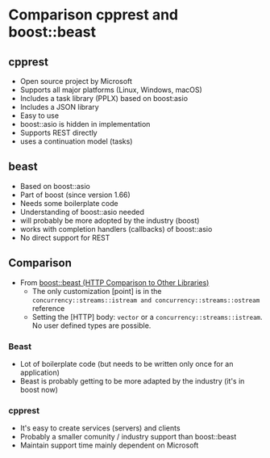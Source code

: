 # Comparison cpprest and boost::beast


## cpprest

- Open source project by Microsoft
- Supports all major platforms (Linux, Windows, macOS)
- Includes a task library (PPLX) based on boost:asio
- Includes a JSON library
- Easy to use
- boost::asio is hidden in implementation
- Supports REST directly
- uses a continuation model (tasks)


## beast

- Based on boost::asio
- Part of boost (since version 1.66)
- Needs some boilerplate code
- Understanding of boost::asio needed
- will probably be more adopted by the industry (boost)
- works with completion handlers (callbacks) of boost::asio
- No direct support for REST


## Comparison

- From [boost::beast (HTTP Comparison to Other Libraries)](https://www.boost.org/doc/libs/1_66_0/libs/beast/doc/html/beast/design_choices/http_comparison_to_other_librari.html#beast.design_choices.http_comparison_to_other_librari.c_rest_sdk_cpprestsdk)
    - The only customization [point] is in the `concurrency::streams::istream and concurrency::streams::ostream` reference
    - Setting the [HTTP] body: `vector` or a `concurrency::streams::istream`. No user defined types are possible.


### Beast

- Lot of boilerplate code (but needs to be written only once for an application)
- Beast is probably getting to be more adapted by the industry (it's in boost now)


### cpprest

- It's easy to create services (servers) and clients
- Probably a smaller comunity / industry support than boost::beast
- Maintain support time mainly dependent on Microsoft


